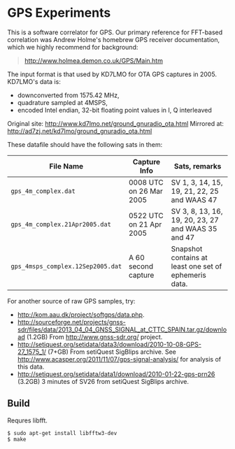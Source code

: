 # GPS Experiments

This is a software correlator for GPS. Our primary reference for FFT-based
correlation was Andrew Holme's homebrew GPS receiver documentation, which we
highly recommend for background:

> <http://www.holmea.demon.co.uk/GPS/Main.htm>


The input format is that used by KD7LMO for OTA GPS captures in 2005. KD7LMO's
data is:

 - downconverted from 1575.42 MHz,
 - quadrature sampled at 4MSPS,
 - encoded Intel endian, 32-bit floating point values in I, Q interleaved

Original site: <http://www.kd7lmo.net/ground_gnuradio_ota.html>
Mirrored at: <http://ad7zj.net/kd7lmo/ground_gnuradio_ota.html>

These datafile should have the following sats in them:

 File Name                         | Capture Info            | Sats, remarks
 --------------------------------- | ----------------------- | -------------
 `gps_4m_complex.dat`              | 0008 UTC on 26 Mar 2005 | SV 1, 3, 14, 15, 19, 21, 22, 25 and WAAS 47
 `gps_4m_complex.21Apr2005.dat`    | 0522 UTC on 21 Apr 2005 | SV 3, 8, 13, 16, 19, 20, 23, 27 and WAAS 35 and 47
 `gps_4msps_complex.12Sep2005.dat` | A 60 second capture     | Snapshot contains at least one set of ephemeris data.

For another source of raw GPS samples, try:
- <http://kom.aau.dk/project/softgps/data.php>.
- <http://sourceforge.net/projects/gnss-sdr/files/data/2013_04_04_GNSS_SIGNAL_at_CTTC_SPAIN.tar.gz/download> (1.2GB) From http://www.gnss-sdr.org/ project.
- <http://setiquest.org/setidata/data3/download/2010-10-08-GPS-27_1575_1/> (7+GB) From setiQuest SigBlips archive.  See http://www.acasper.org/2011/11/07/gps-signal-analysis/ for analysis of this data.
- <http://setiquest.org/setidata/data1/download/2010-01-22-gps-prn26> (3.2GB) 3 minutes of SV26 from setiQuest SigBlips archive.

## Build

Requres libfft.

    $ sudo apt-get install libfftw3-dev
    $ make
